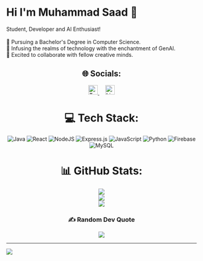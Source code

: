 # Hi I'm Muhammad Saad 💫
Student, Developer and AI Enthusiast!<br><br>🔭 Pursuing a Bachelor's Degree in Computer Science.<br>🌱  Infusing the realms of technology with the enchantment of GenAI.<br>👯 Excited to collaborate with fellow creative minds.


<div style="text-align: center;">

## 🌐 Socials:
<p align="center">
  <a href="https://twitter.com/_saadjutt" target="_blank">
    <img src="https://img.shields.io/twitter/follow/saadjutt?style=social" alt="Twitter Follow" height="25">
  </a>
  &nbsp;&nbsp;&nbsp;
  <a href="https://www.linkedin.com/in/muhammad-saad-8905a5255/" target="_blank">
    <img src="https://img.shields.io/badge/-Muhammad%20Saad-blue?style=flat-square&logo=Linkedin&logoColor=white&link=https://www.linkedin.com/in/muhammad-saad-8905a5255/" alt="LinkedIn" height="25">
  </a>
</p>

# 💻 Tech Stack:
![Java](https://img.shields.io/badge/java-%23ED8B00.svg?style=for-the-badge&logo=openjdk&logoColor=white) ![React](https://img.shields.io/badge/react-%2320232a.svg?style=for-the-badge&logo=react&logoColor=%2361DAFB) ![NodeJS](https://img.shields.io/badge/node.js-6DA55F?style=for-the-badge&logo=node.js&logoColor=white) ![Express.js](https://img.shields.io/badge/express.js-%23404d59.svg?style=for-the-badge&logo=express&logoColor=%2361DAFB) ![JavaScript](https://img.shields.io/badge/javascript-%23323330.svg?style=for-the-badge&logo=javascript&logoColor=%23F7DF1E) ![Python](https://img.shields.io/badge/python-3670A0?style=for-the-badge&logo=python&logoColor=ffdd54) ![Firebase](https://img.shields.io/badge/Firebase-039BE5?style=for-the-badge&logo=Firebase&logoColor=white) ![MySQL](https://img.shields.io/badge/mysql-%2300000f.svg?style=for-the-badge&logo=mysql&logoColor=white)
# 📊 GitHub Stats:
![](https://github-readme-stats.vercel.app/api?username=saadjutt10&theme=tokyonight&hide_border=false&include_all_commits=true&count_private=false)<br/>
![](https://github-readme-streak-stats.herokuapp.com/?user=saadjutt10&theme=tokyonight&hide_border=false)<br/>
![](https://github-readme-stats.vercel.app/api/top-langs/?username=saadjutt10&theme=tokyonight&hide_border=false&include_all_commits=true&count_private=false&layout=compact)

### ✍️ Random Dev Quote
![](https://quotes-github-readme.vercel.app/api?type=horizontal&theme=tokyonight)

</div>

---
[![](https://visitcount.itsvg.in/api?id=saadjutt10&icon=0&color=12)](https://visitcount.itsvg.in)

